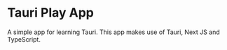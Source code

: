 # Tauri Play App

A simple app for learning Tauri. This app makes use of Tauri, Next JS and TypeScript.
